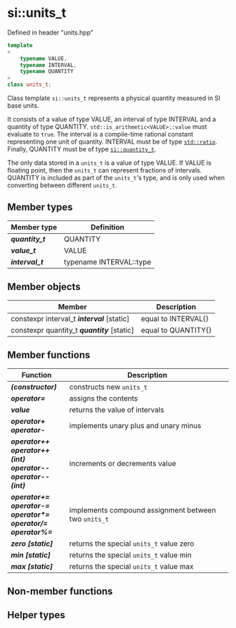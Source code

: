 # si::units_t
Defined in header "units.hpp"

```c++
template
<
	typename VALUE,
	typename INTERVAL,
	typename QUANTITY
>
class units_t;
```
Class template `si::units_t` represents a physical quantity measured in SI base units.

It consists of a value of type VALUE, an interval of type INTERVAL and a quantity of type QUANTITY. `std::is_arithmetic<VALUE>::value` must evaluate to `true`. The interval is a compile-time rational constant representing one unit of quantity. INTERVAL must be of type [`std::ratio`](http://en.cppreference.com/w/cpp/numeric/ratio/ratio). Finally, QUANTITY must be of type [`si::quantity_t`](quantity_t.md).
	
The only data stored in a `units_t` is a value of type VALUE. If VALUE is floating point, then the `units_t` can represent fractions of intervals. QUANTITY is included as part of the `units_t`'s type, and is only used when converting between different `units_t`.

## Member types
Member type | Definition
------------|-----------
_**quantity_t**_ | QUANTITY
_**value_t**_ | VALUE
_**interval_t**_ | typename INTERVAL::type
## Member objects
Member | Description
----------------------------------------|-----------------------------------------------------
constexpr interval_t _**interval**_ \[static] | equal to INTERVAL{}
constexpr quantity_t _**quantity**_ \[static] | equal to QUANTITY{}

## Member functions
Function | Description
---------|------------
_**(constructor)**_ | constructs new `units_t`
_**operator=**_ | assigns the contents
_**value**_ | returns the value of intervals
_**operator+<br>operator-**_ | implements unary plus and unary minus
_**operator++<br>operator++(int)<br>operator--<br>operator--(int)**_ | increments or decrements value
_**operator+=<br>operator-=<br>operator\*=<br>operator/=<br>operator%=**_ | implements compound assignment between two `units_t`
_**zero [static]**_ | returns the special `units_t` value zero
_**min [static]**_ | returns the special `units_t` value min
_**max [static]**_ | returns the special `units_t` value max
## Non-member functions
## Helper types
